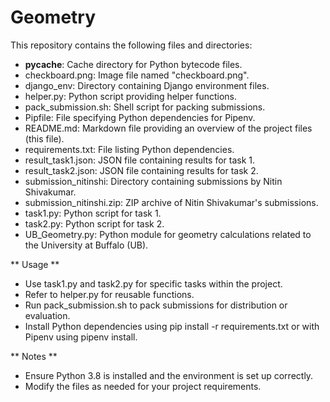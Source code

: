 # Geometry
This repository contains the following files and directories:

* __pycache__: Cache directory for Python bytecode files.
* checkboard.png: Image file named "checkboard.png".
* django_env: Directory containing Django environment files.
* helper.py: Python script providing helper functions.
* pack_submission.sh: Shell script for packing submissions.
* Pipfile: File specifying Python dependencies for Pipenv.
* README.md: Markdown file providing an overview of the project files (this file).
* requirements.txt: File listing Python dependencies.
* result_task1.json: JSON file containing results for task 1.
* result_task2.json: JSON file containing results for task 2.
* submission_nitinshi: Directory containing submissions by Nitin Shivakumar.
* submission_nitinshi.zip: ZIP archive of Nitin Shivakumar's submissions.
* task1.py: Python script for task 1.
* task2.py: Python script for task 2.
* UB_Geometry.py: Python module for geometry calculations related to the University at Buffalo (UB).

** Usage **

* Use task1.py and task2.py for specific tasks within the project.
* Refer to helper.py for reusable functions.
* Run pack_submission.sh to pack submissions for distribution or evaluation.
* Install Python dependencies using pip install -r requirements.txt or with Pipenv using pipenv install.

** Notes **

* Ensure Python 3.8 is installed and the environment is set up correctly.
* Modify the files as needed for your project requirements.

